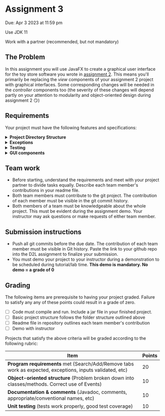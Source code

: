 # Assignment 3
Due: Apr 3 2023 at 11:59 pm

Use JDK 11

Work with a partner (recommended, but not mandatory)


## The Problem
In this assignment you will use JavaFX to create a graphical user interface for the toy store software you wrote in [assignment 2](https://github.com/MRU-COMP1502-2023/instructions/blob/main/assignment_2.md). This means you'll primarily be replacing the *view* components of your assignment 2 project with graphical interfaces. Some corresponding changes will be needed in the *controller* components too (the severity of these changes will depend partly on your attention to modularity and object-oriented design during assignment 2 :smirk:)

## Requirements
Your project must have the following features and specifications:

<details>
  <summary><b>Project Directory Structure</b></summary>
  <p>
  Follow this directory structure:
  
  * README.md   (containing project title, authors' names and contributions
  * bin/   (compiled java files)
  * src/   (Java source files)
      * application/    (classes housing the "main" program)
      * controller/     (classes used to coordinate the "model"s and "view"s)
      * model/          (classes related to data objects, like toys)
      * view/           (classes related to user interface)
      * exceptions/     (custom exception classes)
  * doc/   generated JavaDoc (Ensure the private option is checked and everything is included in the generated documentation.)
  * lib/    any 3rd-party libraries. This folder may be empty
  * res/    any resources or data files
  * test/   unit tests
    </p>
</details>

<details>
  <summary><b>Exceptions</b></summary>
  <p>
The program should still throw the custom exceptions you implemented in Assignment 2:
    
  * The input price is negative when the user creates a new toy
  * The minimum number of players is greater than the maximum, when adding a new board game
    </p>
</details>

<details>
  <summary><b>Testing</b></summary>
  <p>
We expect to see *further* JUnit tests for your project when compared to the reasonable tests implemented for Assignment 2. Isolate some of the key functions and write tests for them that cover all possible situations.
    </p>
</details>

<details>
  <summary><b>GUI components</b></summary>
  
  The exact layout is up to you, but at a minimum your GUI must have the components shown in these sample screenshots.
  
  <p>

    
![image](https://user-images.githubusercontent.com/8976705/223778790-340445a7-5eb7-4eda-b255-6619814c5bc4.png)
![image](https://user-images.githubusercontent.com/8976705/223779226-fc17acb6-33da-4f7d-89c0-8080c2054f91.png)
![image](https://user-images.githubusercontent.com/8976705/223779333-0ea0dc21-a004-4faf-98eb-d26feba853a5.png)

  
  </p>
</details>


## Team work
* Before starting, understand the requirements and meet with your project partner to divide tasks equally. Describe each team member's contributions in your readme file.
*	Both team members must contribute to the git project. The contribution of each member must be visible in the git commit history.
*	Both members of a team must be knowledgeable about the whole project. This must be evident during the assignment demo. Your instructor may ask questions or make requests of either team member.

## Submission instructions
* Push all git commits before the due date. The contribution of each team member must be visible in Git history. Paste the link to your github repo into the D2L assignment to finalize your submission.
* You must demo your project to your instructor during a demonstration to be scheduled during tutorial/lab time. **This demo is mandatory. No demo = a grade of 0**

## Grading
The following items are prerequisite to having your project graded. Failure to satisfy any any of these points could result in a grade of zero.
* [ ] Code must compile and run. Include a jar file in your finished project.
* [ ] Basic project structure follows the folder structure outlined above
* [ ] Readme file in repository outlines each team member's contribution
* [ ] Demo with instructor

Projects that satisfy the above criteria will be graded according to the following rubric:

| Item                        | Points |
| --------------------------- | ------ |
| **Program requirements** met (Search/Add/Remove tabs work as expected, exceptions, inputs validated, etc)                                                              | 20     |
| **Object-oriented structure** (Problem broken down into classes/methods. Correct use of Events)                  | 10     |
| **Documentation & comments** (Javadoc, comments, appropriate/conventional names, etc)                                             | 10     |
| **Unit testing** (tests work properly, good test coverage)                                                                        | 10     |

